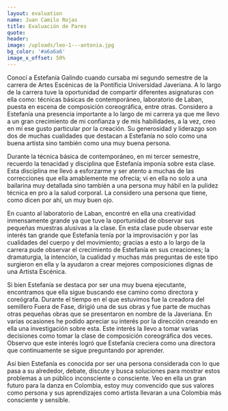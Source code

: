 ```yaml
---
layout: evaluation
name: Juan Camilo Rojas
title: Evaluación de Pares
quote:
header:
image: /uploads/leo-1---antonia.jpg
bg_color: '#a6a6a6'
image_x_offset: 50%
---
```


Conoc&iacute; a Estefan&iacute;a Galindo cuando cursaba mi segundo semestre de la carrera de Artes Esc&eacute;nicas de la Pontificia Universidad Javeriana. A lo largo de la carrera tuve la oportunidad de compartir diferentes asignaturas con ella como: t&eacute;cnicas b&aacute;sicas de contempor&aacute;neo, laboratorio de Laban, puesta en escena de composici&oacute;n coreogr&aacute;fica, entre otras. Considero a Estefan&iacute;a una presencia importante a lo largo de mi carrera ya que me llevo a un gran crecimiento de mi confianza y de mis habilidades, a la vez, creo en m&iacute; ese gusto particular por la creaci&oacute;n. Su generosidad y liderazgo son dos de muchas cualidades que destacan a Estefan&iacute;a no solo como una buena artista sino tambi&eacute;n como una muy buena persona.

Durante la t&eacute;cnica b&aacute;sica de contempor&aacute;neo, en mi tercer semestre, recuerdo la tenacidad y disciplina que Estefan&iacute;a impon&iacute;a sobre esta clase. Esta disciplina me llev&oacute; a esforzarme y ser atento a muchas de las correcciones que ella amablemente me ofrec&iacute;a; vi en ella no solo a una bailarina muy detallada sino tambi&eacute;n a una persona muy h&aacute;bil en la pulidez t&eacute;cnica en pro a la salud corporal. La considero una persona que tiene, como dicen por ah&iacute;, un muy buen ojo.&nbsp;

En cuanto al laboratorio de Laban, encontr&eacute; en ella una creatividad inmensamente grande ya que tuve la oportunidad de observar sus peque&ntilde;as muestras alusivas a la clase. En esta clase pude observar este inter&eacute;s tan grande que Estefan&iacute;a ten&iacute;a por la improvisaci&oacute;n y por las cualidades del cuerpo y del movimiento; gracias a esto a lo largo de la carrera pude observar el crecimiento de Estefan&iacute;a en sus creaciones; la dramaturgia, la intenci&oacute;n, la cualidad y muchas m&aacute;s preguntas de este tipo surgieron en ella y la ayudaron a crear mejores composiciones dignas de una Artista Esc&eacute;nica.

Si bien Estefan&iacute;a se destaca por ser una muy buena ejecutante, encontramos que ella sigue buscando ese camino como directora y core&oacute;grafa. Durante el tiempo en el que estuvimos fue la creadora del semillero Fuera de Fase, dirigi&oacute; una de sus obras y fue parte de muchas otras peque&ntilde;as obras que se presentaron en nombre de la Javeriana. En varias ocasiones he podido apreciar su inter&eacute;s por la direcci&oacute;n creando en ella una investigaci&oacute;n sobre esta. Este inter&eacute;s la llevo a tomar varias decisiones como tomar la clase de composici&oacute;n coreogr&aacute;fica dos veces. Observo que este inter&eacute;s logr&oacute; que Estefan&iacute;a creciera como una directora que continuamente se sigue preguntando por aprender.

As&iacute; bien Estefan&iacute;a es conocida por ser una persona considerada con lo que pasa a su alrededor, debate, discute y busca soluciones para mostrar estos problemas a un p&uacute;blico inconsciente o consciente. Veo en ella un gran futuro para la danza en Colombia, estoy muy convencido que sus valores como persona y sus aprendizajes como artista llevaran a una Colombia m&aacute;s consciente y sensible.